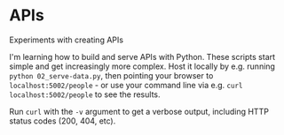 # APIs
Experiments with creating APIs

I'm learning how to build and serve APIs with Python. These scripts start
simple and get increasingly more complex. Host it locally by e.g. running
`python 02_serve-data.py`, then pointing your browser to 
`localhost:5002/people` - or use your command line via e.g.
`curl localhost:5002/people` to see the results.

Run `curl` with the `-v` argument to get a verbose output, including
HTTP status codes (200, 404, etc).
